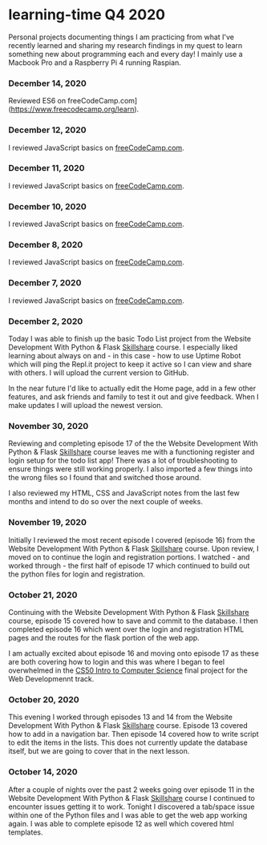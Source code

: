 # learning-time Q4 2020
Personal projects documenting things I am practicing from what I've recently learned and sharing my research findings in my quest to learn something new about programming each and every day! I mainly use a Macbook Pro and a Raspberry Pi 4 running Raspian.


### December 14, 2020
Reviewed ES6 on freeCodeCamp.com](https://www.freecodecamp.org/learn).

### December 12, 2020
I reviewed JavaScript basics on [freeCodeCamp.com](https://www.freecodecamp.org/learn).

### December 11, 2020
I reviewed JavaScript basics on [freeCodeCamp.com](https://www.freecodecamp.org/learn).

### December 10, 2020
I reviewed JavaScript basics on [freeCodeCamp.com](https://www.freecodecamp.org/learn).

### December 8, 2020
I reviewed JavaScript basics on [freeCodeCamp.com](https://www.freecodecamp.org/learn).

### December 7, 2020
I reviewed JavaScript basics on [freeCodeCamp.com](https://www.freecodecamp.org/learn).

### December 2, 2020
Today I was able to finish up the basic Todo List project from the Website Development With Python & Flask [Skillshare](https://skl.sh/2HonVZs) course. I especially liked learning about always on and - in this case - how to use Uptime Robot which will ping the Repl.it project to keep it active so I can view and share with others. I will upload the current version to GitHub.

In the near future I'd like to actually edit the Home page, add in a few other features, and ask friends and family to test it out and give feedback. When I make updates I will upload the newest version.

### November 30, 2020
Reviewing and completing episode 17 of the the Website Development With Python & Flask [Skillshare](https://skl.sh/2HonVZs) course leaves me with a functioning register and login setup for the todo list app! There was a lot of troubleshooting to ensure things were still working properly. I also imported a few things into the wrong files so I found that and switched those around.

I also reviewed my HTML, CSS and JavaScript notes from the last few months and intend to do so over the next couple of weeks.

### November 19, 2020
Initially I reviewed the most recent episode I covered (episode 16) from the Website Development With Python & Flask [Skillshare](https://skl.sh/2HonVZs) course. Upon review, I moved on to continue the login and registration portions. I watched - and worked through - the first half of episode 17 which continued to build out the python files for login and registration.

### October 21, 2020
Continuing with the Website Development With Python & Flask [Skillshare](https://skl.sh/2HonVZs) course, episode 15 covered how to save and commit to the database. I then completed episode 16 which went over the login and registration HTML pages and the routes for the flask portion of the  web app. 

I am actually excited about episode 16 and moving onto episode 17 as these are both covering how to login and this was where I began to feel overwhelmed in the [CS50 Intro to Computer Science](https://courses.edx.org/courses/course-v1:HarvardX+CS50+X/course/) final project for the Web Developmennt track.

### October 20, 2020
This evening I worked through episodes 13 and 14 from the Website Development With Python & Flask [Skillshare](https://skl.sh/2HonVZs) course. Episode 13 covered how to add in a navigation bar. Then episode 14 covered how to write script to edit the items in the lists. This does not currently update the database itself, but we are going to cover that in the next lesson.

### October 14, 2020
After a couple of nights over the past 2 weeks going over episode 11 in the Website Development With Python & Flask [Skillshare](https://skl.sh/2HonVZs) course I continued to encounter issues getting it to work. Tonight I discovered a tab/space issue within one of the Python files and I was able to get the web app working again. I was able to complete episode 12 as well which covered html templates.